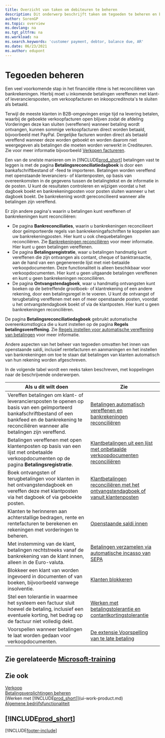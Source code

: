 ```yaml
---
title: Overzicht van taken om debiteuren te beheren
description: Dit onderwerp beschrijft taken om tegoeden te beheren en betalingen te vereffenen met klanten- of leveranciersposten.
author: SorenGP
ms.topic: overview
ms.devlang: na
ms.tgt_pltfrm: na
ms.workload: na
ms.search.keywords: 'customer payment, debtor, balance due, AR'
ms.date: 06/23/2021
ms.author: edupont
---
```

# <a name="managing-receivables"></a>Tegoeden beheren

Een veel voorkomende stap in het financiële ritme is het reconciliëren van bankrekeningen. Hierbij moet u inkomende betalingen vereffenen met klant- of leveranciersposten, om verkoopfacturen en inkoopcreditnota's te sluiten als betaald.

Terwijl de meeste klanten in B2B-omgevingen enige tijd na levering betalen, waarbij de geboekte verkoopfacturen open blijven zodat de afdeling Vorderingen deze kan sluiten (vereffenen) wanneer betaling wordt ontvangen, kunnen sommige verkoopfacturen direct worden betaald, bijvoorbeeld met PayPal. Dergelijke facturen worden direct als betaald vereffend wanneer deze worden geboekt en worden daarom niet weergegeven als betalingen die moeten worden verwerkt in Crediteuren. Zie voor meer informatie bijvoorbeeld [Verkopen factureren](sales-how-invoice-sales.md).  

Een van de snelste manieren om in [!INCLUDE[prod_short](includes/prod_short.md)] betalingen vast te leggen is met de pagina **Betalingsreconciliatiedagboek** is door een bankafschriftbestand of -feed te importeren. Betalingen worden vereffend met openstaande leveranciers- of klantenposten, op basis van overeenkomsten in de gegevens tussen de betalingtekst en de informatie in de posten. U kunt de resultaten controleren en wijzigen voordat u het dagboek boekt en bankrekeningposten voor posten sluiten wanneer u het dagboek boekt. De bankrekening wordt gereconcilieerd wanneer alle betalingen zijn vereffend.

Er zijn andere pagina's waarin u betalingen kunt vereffenen of bankrekeningen kunt reconciliëren:

* De pagina **Bankreconciliaties**, waarin u bankrekeningen reconcilieert door geïmporteerde regels van bankrekeningafschriften te koppelen aan uw bankrekeningposten. Hier kunt u ook chequebetalingen reconciliëren. Zie [Bankrekeningen reconciliëren](bank-how-reconcile-bank-accounts-separately.md) voor meer informatie. Hier kunt u geen betalingen vereffenen.
* De pagina **Betalingsregistratie**, waar u betalingen handmatig kunt vereffenen die zijn ontvangen als contant, cheque of banktransactie, aan de hand van een gegenereerde lijst met niet-betaalde verkoopdocumenten. Deze functionaliteit is alleen beschikbaar voor verkoopdocumenten. Hier kunt u geen uitgaande betalingen vereffenen en kunt u geen bankrekeningen reconciliëren.
* De pagina **Ontvangstendagboek**, waar u handmatig ontvangsten kunt boeken op de betreffende grootboek- of klantrekening of een andere rekening, door een betalingsregel in te voeren. U kunt de ontvangst of terugbetaling vereffenen met een of meer openstaande posten, voordat u het ontvangstendagboek boekt of via de klantposten. Hier kunt u geen bankrekeningen reconciliëren.

De pagina **Betalingsreconciliatiedagboek** gebruikt automatische overeenkomstlogica die u kunt instellen op de pagina **Regels betalingsvereffening**. Zie [Regels instellen voor automatische vereffening van betalingen](receivables-how-set-up-payment-application-rules.md) voor meer informatie.  

Andere aspecten van het beheer van tegoeden omvatten het innen van openstaande saldi, inclusief rentefacturen en aanmaningen en het instellen van bankrekeningen om toe te staan dat betalingen van klanten automatisch van hun rekening worden afgeschreven.

In de volgende tabel wordt een reeks taken beschreven, met koppelingen naar de beschrijvende onderwerpen.  

| Als u dit wilt doen | Zie |
| --- | --- |
| Vereffen betalingen om klant- of leveranciersposten te openen op basis van een geïmporteerd bankafschriftbestand of een bankfeed en de bankrekening te reconciliëren wanneer alle betalingen zijn vereffend. |[Betalingen automatisch vereffenen en bankrekeningen reconciliëren](receivables-apply-payments-auto-reconcile-bank-accounts.md) |
| Betalingen vereffenen met open klantenposten op basis van een lijst met onbetaalde verkoopdocumenten op de pagina **Betalingsregistratie**. |[Klantbetalingen uit een lijst met onbetaalde verkoopdocumenten reconciliëren](receivables-how-reconcile-customer-payments-list-unpaid-sales-documents.md) |
| Boek ontvangsten of terugbetalingen voor klanten in het ontvangstendagboek en vereffen deze met klantposten via het dagboek of via geboekte posten. |[Klantbetalingen reconciliëren met het ontvangstendagboek of vanuit klantenposten](receivables-how-apply-sales-transactions-manually.md) |
| Klanten te herinneren aan achterstallige bedragen, rente en rentefacturen te berekenen en rekeningen met vorderingen te beheren. |[Openstaande saldi innen](receivables-collect-outstanding-balances.md) |
|Met instemming van de klant, betalingen rechtstreeks vanaf de bankrekening van de klant innen, alleen in de Euro-valuta.|[Betalingen verzamelen via automatische incasso van SEPA](finance-collect-payments-with-sepa-direct-debit.md)|
|Blokkeer een klant van worden ingevoerd in documenten of van boeken, bijvoorbeeld vanwege insolventie.|[Klanten blokkeren](receivables-how-block-customers.md)|
|Stel een tolerantie in waarmee het systeem een factuur sluit hoewel de betaling, inclusief een eventuele korting, het bedrag op de factuur niet volledig dekt.|[Werken met betalingstolerantie en contantkortingstolerantie](finance-payment-tolerance-and-payment-discount-tolerance.md)|
| Voorspellen wanneer betalingen te laat worden gedaan voor verkoopdocumenten. | [De extensie Voorspelling van te late betaling](ui-extensions-late-payment-prediction.md) |

## <a name="see-related-microsoft-training"></a>Zie gerelateerde [Microsoft-training](/training/paths/process-customer-vendor-payments-dynamics-365-business-central/)

## <a name="see-also"></a>Zie ook
[Verkoop](sales-manage-sales.md)  
[Betalingsverplichtingen beheren](payables-manage-payables.md)  
[Werken met [!INCLUDE[prod_short](includes/prod_short.md)]](ui-work-product.md)  
[Algemene bedrijfsfunctionaliteit](ui-across-business-areas.md)

## [!INCLUDE[prod_short](includes/free_trial_md.md)]


[!INCLUDE[footer-include](includes/footer-banner.md)]
